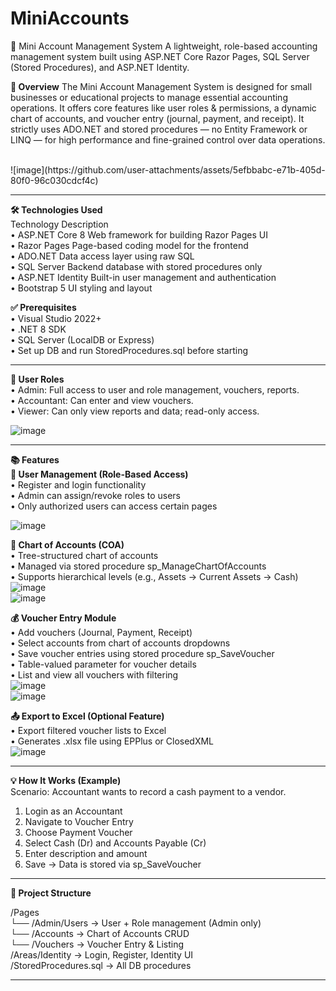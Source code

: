 # MiniAccounts
🧾 Mini Account Management System
A lightweight, role-based accounting management system built using ASP.NET Core Razor Pages, SQL Server (Stored Procedures), and ASP.NET Identity.  

**📌 Overview**
The Mini Account Management System is designed for small businesses or educational projects to manage essential accounting operations. It offers core features like user roles & permissions, a dynamic chart of accounts, and voucher entry (journal, payment, and receipt). It strictly uses ADO.NET and stored procedures — no Entity Framework or LINQ — for high performance and fine-grained control over data operations.  

<br>
![image](https://github.com/user-attachments/assets/5efbbabc-e71b-405d-80f0-96c030cdcf4c)  

________________________________________

**🛠️ Technologies Used**  
Technology	Description  
• ASP.NET Core 8	Web framework for building Razor Pages UI   
• Razor Pages	Page-based coding model for the frontend    
• ADO.NET	Data access layer using raw SQL    
• SQL Server	Backend database with stored procedures only    
• ASP.NET Identity	Built-in user management and authentication    
• Bootstrap 5	UI styling and layout      

**✅ Prerequisites**  
•	Visual Studio 2022+  
•	.NET 8 SDK  
•	SQL Server (LocalDB or Express)  
•	Set up DB and run StoredProcedures.sql before starting  
________________________________________

**👥 User Roles**  
•	Admin: Full access to user and role management, vouchers, reports.  
•	Accountant: Can enter and view vouchers.  
•	Viewer: Can only view reports and data; read-only access.  


![image](https://github.com/user-attachments/assets/a62df3f9-0dd7-4d4a-aa42-31b08374a9d2)   


________________________________________
**📚 Features**  
**🔐 User Management (Role-Based Access)**  
•	Register and login functionality  
•	Admin can assign/revoke roles to users  
•	Only authorized users can access certain pages  


![image](https://github.com/user-attachments/assets/3d435bf3-cd38-4029-81ad-fafdefb003a6)  



**🧾 Chart of Accounts (COA)**  
•	Tree-structured chart of accounts  
•	Managed via stored procedure sp_ManageChartOfAccounts  
•	Supports hierarchical levels (e.g., Assets → Current Assets → Cash)  
![image](https://github.com/user-attachments/assets/bcb745aa-a93a-43c0-9f3a-00b3993c7082)  
![image](https://github.com/user-attachments/assets/78fe173e-d31d-4a25-995f-9a163506369f)  

**💰 Voucher Entry Module**  
•	Add vouchers (Journal, Payment, Receipt)  
•	Select accounts from chart of accounts dropdowns  
•	Save voucher entries using stored procedure sp_SaveVoucher  
•	Table-valued parameter for voucher details  
•	List and view all vouchers with filtering  
![image](https://github.com/user-attachments/assets/77957ddb-108b-41ab-bd52-c30add395048)  
![image](https://github.com/user-attachments/assets/ce4cd5cc-2ff2-42ba-85b8-5cf5b339144c)  


**📤 Export to Excel (Optional Feature)**  
•	Export filtered voucher lists to Excel  
•	Generates .xlsx file using EPPlus or ClosedXML  
![image](https://github.com/user-attachments/assets/bbfc2d56-747d-4bad-9f48-093e105436c3)  

________________________________________  
**💡 How It Works (Example)**  
Scenario: Accountant wants to record a cash payment to a vendor.  
1.	Login as an Accountant  
2.	Navigate to Voucher Entry  
3.	Choose Payment Voucher  
4.	Select Cash (Dr) and Accounts Payable (Cr)  
5.	Enter description and amount  
6.	Save → Data is stored via sp_SaveVoucher  
________________________________________  
**🧩 Project Structure**  

/Pages  
 └── /Admin/Users       → User + Role management (Admin only)  
 └── /Accounts          → Chart of Accounts CRUD  
 └── /Vouchers          → Voucher Entry & Listing  
/Areas/Identity         → Login, Register, Identity UI  
/StoredProcedures.sql   → All DB procedures  
________________________________________  

